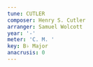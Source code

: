 ```yaml
---
tune: CUTLER
composer: Henry S. Cutler
arranger: Samuel Wolcott
year: '-'
meter: 'C. M. '
key: B♭ Major
anacrusis: 0
---
```


